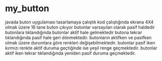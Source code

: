 # my_button
javada buton uygulaması tasarlamaya çalıştık
kod çalıştığında ekrana 4X4 olmak üzere 16 tane buton çıkıyor
butonlar varsayılan olarak pasif haldedir
butonlara tıklandığında butonlar aktif hale gelmektedir butona tekrar tıklandığında pasif hale geri dönmektedir.
butonların aktifken ve pasifken olmak üzere durumlara göre renkleri değişebilmektedir.
butonlar pasif iken kırmızı renkte aktif duruma geçtiğinde ise yeşil renge geçmektedir.
butonlar aktif iken tekrar tıklandığında yeniden pasif duruma geçmektedir.





